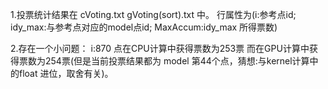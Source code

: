 1.投票统计结果在 cVoting.txt gVoting(sort).txt 中。
  行属性为(i:参考点id; idy_max:与参考点对应的model点id; MaxAccum:idy_max 所得票数)

2.存在一个小问题：  i:870 点在CPU计算中获得票数为253票 而在GPU计算中获得票数为254票(但是当前投票结果都为 model 第44个点，猜想:与kernel计算中的float 进位，取舍有关)。
